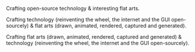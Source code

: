 Crafting open-source technology & interesting flat arts.

Crafting technology (reinventing the wheel, the internet and the GUI
open-sourcely) & flat arts (drawn, animated, rendered, captured and generated).

Crafting flat arts (drawn, animated, rendered, captured and generated) &
technology (reinventing the wheel, the internet and the GUI open-sourcely).
